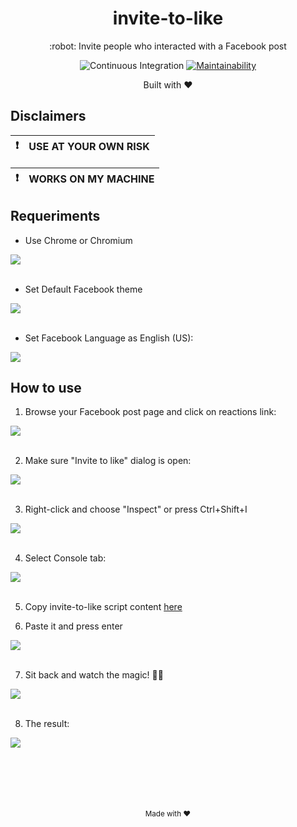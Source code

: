 
<div align="center">
  <h1>invite-to-like</h1>
  <p>:robot: Invite people who interacted with a Facebook post</p>
  <p>

![Continuous Integration](https://github.com/lfreneda/invite-to-like/workflows/Continuous%20Integration/badge.svg)
[![Maintainability](https://api.codeclimate.com/v1/badges/6703542806fad92c7f49/maintainability)](https://codeclimate.com/github/lfreneda/invite-to-like/maintainability)

  </p>
  <p>
    Built with ❤
  </p>
</div>


## Disclaimers

:exclamation: | USE AT YOUR OWN RISK
---: | :---

:exclamation: | WORKS ON MY MACHINE
---: | :---

## Requeriments

- Use Chrome or Chromium

<div align="left">
  <img src=".github/static/chrome-or-chromium.png"/>
</div>
<br/>

- Set Default Facebook theme

<div align="left">
  <img src=".github/static/facebook-default-theme.png"/>
</div>
<br/>

- Set Facebook Language as English (US):

<div align="left">
  <img src=".github/static/facebook-language-us.png"/>
</div>

## How to use

1. Browse your Facebook post page and click on reactions link:

<div align="left">
  <img src=".github/static/facebook-post-page.png"/>
</div>
<br/>

2. Make sure "Invite to like" dialog is open:

<div align="left">
  <img src=".github/static/invite-to-like-dialog.png"/>
</div>
<br/>

3. Right-click and choose "Inspect" or press Ctrl+Shift+I

<div align="left">
  <img src=".github/static/browser-rclick-inspect.png"/>
</div>
<br/>

4. Select Console tab:

<div align="left">
  <img src=".github/static/devtools-console-tab.png"/>
</div>
<br/>

5. Copy invite-to-like script content [here](https://raw.githubusercontent.com/lfreneda/invite-to-like/master/index.js)

6. Paste it and press enter

<div align="left">
  <img src=".github/static/devtools-execute-script.gif"/>
</div>
<br/>

7. Sit back and watch the magic! :mage_man:

<div align="left">
  <img src=".github/static/people-invited.gif"/>
</div>
<br/>

8. The result:

<div align="left">
  <img src=".github/static/notification-dialog.png"/>
</div>

<div align="center">
  <br/>
  <br/>
  <br/>
  <br/>
  <br/>
</div>

<div align="center">
  <p>
    <sub>
      Made with ❤
    </sub>
  </p> 
</div>